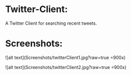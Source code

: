 # Twitter-Client:
A Twitter Client for searching recent tweets.

# Screenshots:
![alt text](Screenshots/twitterClient1.jpg?raw=true =900x)

![alt text](Screenshots/twitterClient2.jpg?raw=true =900x)
